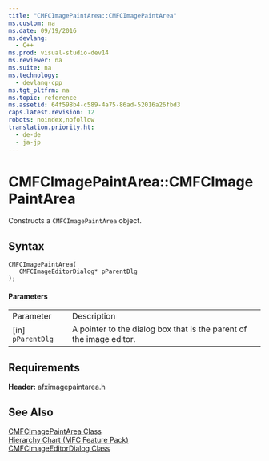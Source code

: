 ```yaml
---
title: "CMFCImagePaintArea::CMFCImagePaintArea"
ms.custom: na
ms.date: 09/19/2016
ms.devlang: 
  - C++
ms.prod: visual-studio-dev14
ms.reviewer: na
ms.suite: na
ms.technology: 
  - devlang-cpp
ms.tgt_pltfrm: na
ms.topic: reference
ms.assetid: 64f598b4-c589-4a75-86ad-52016a26fbd3
caps.latest.revision: 12
robots: noindex,nofollow
translation.priority.ht: 
  - de-de
  - ja-jp
---
```

# CMFCImagePaintArea::CMFCImagePaintArea
Constructs a `CMFCImagePaintArea` object.  
  
## Syntax  
  
```  
CMFCImagePaintArea(  
   CMFCImageEditorDialog* pParentDlg  
);  
```  
  
#### Parameters  
  
|||  
|-|-|  
|Parameter|Description|  
|[in] `pParentDlg`|A pointer to the dialog box that is the parent of the image editor.|  
  
## Requirements  
 **Header:** afximagepaintarea.h  
  
## See Also  
 [CMFCImagePaintArea Class](../vs140/CMFCImagePaintArea-Class.md)   
 [Hierarchy Chart (MFC Feature Pack)](../vs140/Hierarchy-Chart.md)   
 [CMFCImageEditorDialog Class](../vs140/CMFCImageEditorDialog-Class.md)